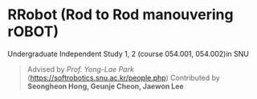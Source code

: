 # RRobot (Rod to Rod manouvering rOBOT)
Undergraduate Independent Study 1, 2 (course 054.001, 054.002)in SNU   

>Advised by _Prof. Yong-Lae Park_ (https://softrobotics.snu.ac.kr/people.php)
>Contributed by __Seongheon Hong, Geunje Cheon, Jaewon Lee__
